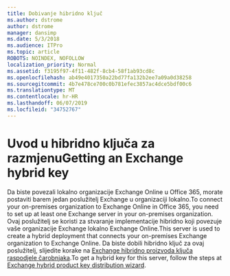 ```yaml
---
title: Dobivanje hibridno ključ
ms.author: dstrome
author: dstrome
manager: dansimp
ms.date: 5/3/2018
ms.audience: ITPro
ms.topic: article
ROBOTS: NOINDEX, NOFOLLOW
localization_priority: Normal
ms.assetid: f3195f97-4f11-482f-8cb4-58f1ab93cd8c
ms.openlocfilehash: ab49e4017350a22bd77fa132b2ee7a09a0d38258
ms.sourcegitcommit: 4b7e478ce700c0b781efec3857ac4dce5bdf00c6
ms.translationtype: MT
ms.contentlocale: hr-HR
ms.lasthandoff: 06/07/2019
ms.locfileid: "34752767"
---
```

# <a name="getting-an-exchange-hybrid-key"></a><span data-ttu-id="8c3f0-102">Uvod u hibridno ključa za razmjenu</span><span class="sxs-lookup"><span data-stu-id="8c3f0-102">Getting an Exchange hybrid key</span></span>

<span data-ttu-id="8c3f0-103">Da biste povezali lokalno organizacije Exchange Online u Office 365, morate postaviti barem jedan poslužitelj Exchange u organizaciji lokalno.</span><span class="sxs-lookup"><span data-stu-id="8c3f0-103">To connect your on-premises organization to Exchange Online in Office 365, you need to set up at least one Exchange server in your on-premises organization.</span></span> <span data-ttu-id="8c3f0-104">Ovaj poslužitelj se koristi za stvaranje implementacije hibridno koji povezuje vaše organizacije Exchange lokalno Exchange Online.</span><span class="sxs-lookup"><span data-stu-id="8c3f0-104">This server is used to create a hybrid deployment that connects your on-premises Exchange organization to Exchange Online.</span></span> <span data-ttu-id="8c3f0-105">Da biste dobili hibridno ključ za ovaj poslužitelj, slijedite korake na [Exchange hibridno proizvoda ključa raspodjele čarobnjaka](http://aka.ms/hybridkey).</span><span class="sxs-lookup"><span data-stu-id="8c3f0-105">To get a hybrid key for this server, follow the steps at [Exchange hybrid product key distribution wizard](http://aka.ms/hybridkey).</span></span>
  

